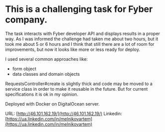 # This is a challenging task for Fyber company.

The task interacts with Fyber developer API and displays results in a proper way.
As I was informed the challenge had taken me about two hours, but it took me about 5 or 6 hours and
I think that still there are a lot of room for improvements, but now it looks like more or less ready for deploy.

I used several common approaches like:

- form object
- data classes and domain objects

RequestsController#create is slightly thick and code may be moved to a service class in order to make it reusable in the future.
But for current specifications it is ok in my opinion.

Deployed with Docker on DigitalOcean server.

URL: [http://46.101.162.19/](http://46.101.162.19/)
Linkedin: [https://ua.linkedin.com/in/melnikovartem](https://ua.linkedin.com/in/melnikovartem)
